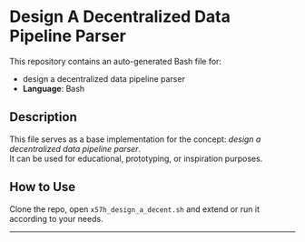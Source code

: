 # Design A Decentralized Data Pipeline Parser

This repository contains an auto-generated Bash file for:

- design a decentralized data pipeline parser
- **Language**: Bash

## Description

This file serves as a base implementation for the concept: *design a decentralized data pipeline parser*.  
It can be used for educational, prototyping, or inspiration purposes.

## How to Use

Clone the repo, open `x57h_design_a_decent.sh` and extend or run it according to your needs.

---


